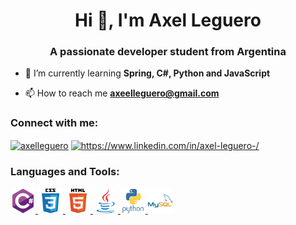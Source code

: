 <h1 align="center">Hi 👋, I'm Axel Leguero</h1>
<h3 align="center">A passionate developer student from Argentina</h3>

- 🌱 I’m currently learning **Spring, C#, Python and JavaScript**

- 📫 How to reach me **axeelleguero@gmail.com**

<h3 align="left">Connect with me:</h3>
<p align="left">
<a href="https://twitter.com/axelleguero" target="blank"><img align="center" src="https://raw.githubusercontent.com/rahuldkjain/github-profile-readme-generator/master/src/images/icons/Social/twitter.svg" alt="axelleguero" height="30" width="40" /></a>
<a href="https://linkedin.com/in/axel-leguero/" target="blank"><img align="center" src="https://raw.githubusercontent.com/rahuldkjain/github-profile-readme-generator/master/src/images/icons/Social/linked-in-alt.svg" alt="https://www.linkedin.com/in/axel-leguero-/" height="30" width="40" /></a>
</p>

<h3 align="left">Languages and Tools:</h3>
<p align="left"> <a href="https://www.w3schools.com/cs/" target="_blank"> <img src="https://raw.githubusercontent.com/devicons/devicon/master/icons/csharp/csharp-original.svg" alt="csharp" width="40" height="40"/> </a> <a href="https://www.w3schools.com/css/" target="_blank"> <img src="https://raw.githubusercontent.com/devicons/devicon/master/icons/css3/css3-original-wordmark.svg" alt="css3" width="40" height="40"/> </a> <a href="https://www.w3.org/html/" target="_blank"> <img src="https://raw.githubusercontent.com/devicons/devicon/master/icons/html5/html5-original-wordmark.svg" alt="html5" width="40" height="40"/> </a> <a href="https://www.java.com" target="_blank"> <img src="https://raw.githubusercontent.com/devicons/devicon/master/icons/java/java-original.svg" alt="java" width="40" height="40"/> </a>   
<a href="https://www.w3schools.com/python/" target="_blank"> <img src="https://raw.githubusercontent.com/devicons/devicon/master/icons/python/python-original-wordmark.svg" alt="css3" width="40" height="40"/> </a>
  <a href="https://www.w3schools.com/mysql/" target="_blank"> <img src="https://raw.githubusercontent.com/devicons/devicon/master/icons/mysql/mysql-original-wordmark.svg" alt="css3" width="40" height="40"/> </a>
</p>
